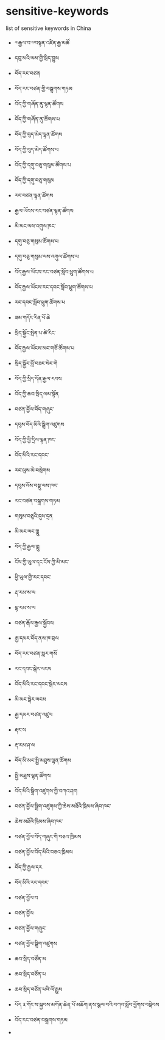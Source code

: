 # sensitive-keywords
list of sensitive keywords in China

- ༧རྒྱལ་བ་༧བསྟན་འཛིན་རྒྱ་མཚོ
- དབུ་མའི་ལམ་གྱི་སྲིད་བྱུས
- བོད་རང་བཙན
- བོད་རང་བཙན་གྱི་བསྒྲགས་གཏམ
- བོད་ཀྱི་གཞོན་ནུ་ལྷན་ཚོགས
- བོད་ཀྱི་གཞོན་ནུ་ཚོགས་པ
- བོད་ཀྱི་བུད་མེད་ལྷན་ཚོགས
- བོད་ཀྱི་བུད་མེད་ཚོགས་པ
- བོད་ཀྱི་དགུ་བཅུ་གསུམ་ཚོགས་པ
- བོད་ཀྱི་དགུ་བཅུ་གསུམ
- རང་བཙན་ལྷན་ཚོགས
- རྒྱལ་ཡོངས་རང་བཙན་ལྷན་ཚོགས
- མི་མང་ལས་འགུལ་ཁང་
- དགུ་བཅུ་གསུམ་ཚོགས་པ
- དགུ་བཅུ་གསུམ་ལས་འགུལ་ཚོགས་པ
- བོད་རྒྱལ་ཡོངས་རང་བཙན་སློབ་ཕྲུག་ཚོགས་པ
- བོད་རྒྱལ་ཡོངས་རང་དབང་སློབ་ཕྲུག་ཚོགས་པ
- རང་དབང་སློབ་ཕྲུག་ཚོགས་པ
- ཟམ་གདོང་རིན་པོ་ཆེ
- སྲིད་སྐྱོང་སྤེན་པ་ཚེ་རིང་
- བོད་རྒྱལ་ཡོངས་མང་གཙོ་ཚོགས་པ
- སྲིད་སྐྱོང་བློ་བཟང་སེང་གེ
- བོད་ཀྱི་སྲིད་དོན་རྒྱལ་རབས
- བོད་ཀྱི་ཆབ་སྲིད་ལམ་སྟོན
- བཙན་བྱོལ་བོད་གཞུང་
- དབུས་བོད་མིའི་སྒྲིག་འཛུགས
- བོད་ཀྱི་ཕྱི་དྲིལ་ལྷན་ཁང་
- བོད་མིའི་རང་དབང་
- རང་ལུས་མེ་བསྲེགས
- དབུས་འོས་བསྡུ་ལས་ཁང་
- རང་བཙན་བསྒྲགས་གཏམ
- གསུམ་བཅུའི་དུས་དྲན
- མི་མང་ལང་གླུ
- བོད་ཀྱི་རྒྱལ་གླུ
- ངོས་ཀྱི་ཡུལ་དང་ངོས་ཀྱི་མི་མང་
- ཕྱི་ཡུལ་གྱི་རང་དབང་
- རྡ་རམ་ས་ལ
- དྷ་རམ་ས་ལ
- བཙན་རྒོལ་རྒྱལ་སྐྱོབས
- རྒྱ་དམར་བོད་ནས་ཁ་བྲལ
- བོད་རང་བཙན་སླར་གསོ
- རང་དབང་སྒེར་ལངས
- བོད་མིའི་རང་དབང་སྒེར་ལངས
- མི་མང་སྒེར་ལངས
- རྒྱ་དམར་བཙན་འཛུལ
- རྡར་ས
- རྡ་རམ་ཤ་ལ
- བོད་མི་མང་སྤྱི་མཐུས་ལྷན་ཚོགས
- སྤྱི་མཐུས་ལྷན་ཚོགས
- བོད་མིའི་སྒྲིག་འཛུགས་ཀྱི་བཀའ་ཤག
- བཙན་བྱོལ་སྒྲིག་འཛུགས་ཀྱི་ཆེས་མཐོའི་ཁྲིམས་ཞིབ་ཁང་
- ཆེས་མཐོའི་ཁྲིམས་ཞིབ་ཁང་
- བཙན་བྱོལ་བོད་གཞུང་གི་བཅའ་ཁྲིམས
- བཙན་བྱོལ་བོད་མིའི་བཅའ་ཁྲིམས
- བོད་ཀྱི་རྒྱལ་དར
- བོད་མིའི་རང་དབང་
- བཙན་བྱོལ་བ
- བཙན་བྱོལ
- བཙན་བྱོལ་གཞུང་
- བཙན་བྱོལ་སྒྲིག་འཛུགས
- ཆབ་སྲིད་བཙོན་མ
- ཆབ་སྲིད་བཙོན་པ
- ཆབ་སྲིད་བཙོན་པའི་ལོ་རྒྱུས
- པོད ༣་གོང་ས་སྐྱབས་མགོན་ཆེན་པོ་མཆོག་ནས་སྩལ་བའི་བཀའ་སློབ་ཕྱོགས་བསྡེབས
- བོད་རང་བཙན་བསྒྲགས་གཏམ
- 
